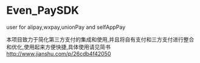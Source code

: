 # Even_PaySDK
user for alipay,wxpay,unionPay and selfAppPay

本项目致力于简化第三方支付的集成和使用,并且将自有支付和三方支付进行整合和优化,使用起来方便快捷,具体使用请见简书 http://www.jianshu.com/p/26cdb4f42050
